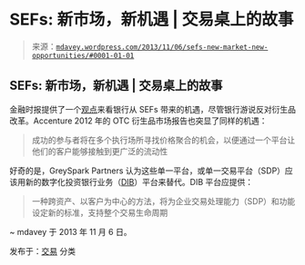 <!--yml

分类：未分类

date: 2024-05-18 05:58:44

-->

# SEFs: 新市场，新机遇 | 交易桌上的故事

> 来源：[`mdavey.wordpress.com/2013/11/06/sefs-new-market-new-opportunities/#0001-01-01`](https://mdavey.wordpress.com/2013/11/06/sefs-new-market-new-opportunities/#0001-01-01)

## SEFs: 新市场，新机遇 | 交易桌上的故事

金融时报提供了一个[观点](http://www.ft.com/intl/cms/s/0/2782c986-40a4-11e3-8775-00144feabdc0.html#axzz2jMrOkgDr)来看银行从 SEFs 带来的机遇，尽管银行游说反对衍生品改革。Accenture 2012 年的 OTC 衍生品市场报告也突显了同样的机遇：

> 成功的参与者将在多个执行场所寻找价格聚合的机会，以便通过一个平台让他们的客户能够接触到更广泛的流动性

好奇的是，GreySpark Partners 认为这些单一平台，或单一交易平台（SDP）应该用新的数字化投资银行业务（[DIB](http://greyspark.com/2013/10/01/investment-banks-must-devise-new-technology-platforms-to-remain-competitive-shows-greyspark-research/)）平台来替代。DIB 平台应提供：

> 一种跨资产、以客户为中心的方法，将为企业交易处理能力（SDP）和功能设定新的标准，支持整个交易生命周期

~ mdavey 于 2013 年 11 月 6 日。

发布于：[交易](https://mdavey.wordpress.com/category/trading/) 分类
